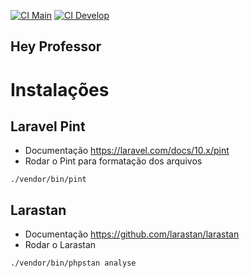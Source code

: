 [![CI Main](https://github.com/FelipeDias28/hey-professor/actions/workflows/laravel.yml/badge.svg?branch=develop)](https://github.com/FelipeDias28/hey-professor/actions/workflows/laravel.yml)
[![CI Develop](https://github.com/FelipeDias28/hey-professor/actions/workflows/laravel.yml/badge.svg?branch=develop)](https://github.com/FelipeDias28/hey-professor/actions/workflows/laravel.yml)
## Hey Professor

# Instalações
## Laravel Pint
- Documentação
https://laravel.com/docs/10.x/pint
- Rodar o Pint para formatação dos arquivos
```
./vendor/bin/pint
```

## Larastan
- Documentação
https://github.com/larastan/larastan
- Rodar o Larastan
```
./vendor/bin/phpstan analyse
```
